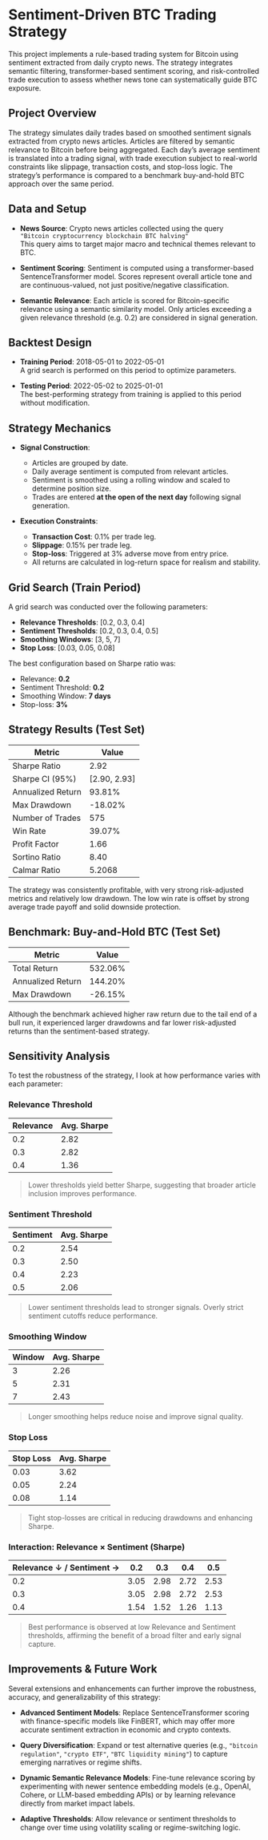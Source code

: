 # Sentiment-Driven BTC Trading Strategy

This project implements a rule-based trading system for Bitcoin using sentiment extracted from daily crypto news. The strategy integrates semantic filtering, transformer-based sentiment scoring, and risk-controlled trade execution to assess whether news tone can systematically guide BTC exposure.

## Project Overview

The strategy simulates daily trades based on smoothed sentiment signals extracted from crypto news articles. Articles are filtered by semantic relevance to Bitcoin before being aggregated. Each day’s average sentiment is translated into a trading signal, with trade execution subject to real-world constraints like slippage, transaction costs, and stop-loss logic. The strategy’s performance is compared to a benchmark buy-and-hold BTC approach over the same period.

## Data and Setup

- **News Source**: Crypto news articles collected using the query  
  `"Bitcoin cryptocurrency blockchain BTC halving"`  
  This query aims to target major macro and technical themes relevant to BTC.

- **Sentiment Scoring**: Sentiment is computed using a transformer-based SentenceTransformer model. Scores represent overall article tone and are continuous-valued, not just positive/negative classification.

- **Semantic Relevance**: Each article is scored for Bitcoin-specific relevance using a semantic similarity model. Only articles exceeding a given relevance threshold (e.g. 0.2) are considered in signal generation.

## Backtest Design

- **Training Period**: 2018-05-01 to 2022-05-01  
  A grid search is performed on this period to optimize parameters.

- **Testing Period**: 2022-05-02 to 2025-01-01  
  The best-performing strategy from training is applied to this period without modification.

## Strategy Mechanics

- **Signal Construction**:
  - Articles are grouped by date.
  - Daily average sentiment is computed from relevant articles.
  - Sentiment is smoothed using a rolling window and scaled to determine position size.
  - Trades are entered **at the open of the next day** following signal generation.

- **Execution Constraints**:
  - **Transaction Cost**: 0.1% per trade leg.
  - **Slippage**: 0.15% per trade leg.
  - **Stop-loss**: Triggered at 3% adverse move from entry price.
  - All returns are calculated in log-return space for realism and stability.

## Grid Search (Train Period)

A grid search was conducted over the following parameters:

- **Relevance Thresholds**: [0.2, 0.3, 0.4]  
- **Sentiment Thresholds**: [0.2, 0.3, 0.4, 0.5]  
- **Smoothing Windows**: [3, 5, 7]  
- **Stop Loss**: [0.03, 0.05, 0.08]  

The best configuration based on Sharpe ratio was:

- Relevance: **0.2**  
- Sentiment Threshold: **0.2**  
- Smoothing Window: **7 days**  
- Stop-loss: **3%**  

## Strategy Results (Test Set)

| Metric               | Value       |
|----------------------|-------------|
| Sharpe Ratio         | 2.92        |
| Sharpe CI (95%)      | [2.90, 2.93]|
| Annualized Return    | 93.81%      |
| Max Drawdown         | -18.02%     |
| Number of Trades     | 575         |
| Win Rate             | 39.07%      |
| Profit Factor        | 1.66        |
| Sortino Ratio        | 8.40        |
| Calmar Ratio         | 5.2068      |

The strategy was consistently profitable, with very strong risk-adjusted metrics and relatively low drawdown. The low win rate is offset by strong average trade payoff and solid downside protection.

## Benchmark: Buy-and-Hold BTC (Test Set)

| Metric               | Value       |
|----------------------|-------------|
| Total Return         | 532.06%     |
| Annualized Return    | 144.20%     |
| Max Drawdown         | -26.15%     |

Although the benchmark achieved higher raw return due to the tail end of a bull run, it experienced larger drawdowns and far lower risk-adjusted returns than the sentiment-based strategy.

## Sensitivity Analysis

To test the robustness of the strategy, I look at how performance varies with each parameter:

### Relevance Threshold

| Relevance | Avg. Sharpe |
|-----------|-------------|
| 0.2       | 2.82        |
| 0.3       | 2.82        |
| 0.4       | 1.36        |

> Lower thresholds yield better Sharpe, suggesting that broader article inclusion improves performance.

### Sentiment Threshold

| Sentiment | Avg. Sharpe |
|-----------|-------------|
| 0.2       | 2.54        |
| 0.3       | 2.50        |
| 0.4       | 2.23        |
| 0.5       | 2.06        |

> Lower sentiment thresholds lead to stronger signals. Overly strict sentiment cutoffs reduce performance.

### Smoothing Window

| Window | Avg. Sharpe |
|--------|-------------|
| 3      | 2.26        |
| 5      | 2.31        |
| 7      | 2.43        |

> Longer smoothing helps reduce noise and improve signal quality.

### Stop Loss

| Stop Loss | Avg. Sharpe |
|-----------|-------------|
| 0.03      | 3.62        |
| 0.05      | 2.24        |
| 0.08      | 1.14        |

> Tight stop-losses are critical in reducing drawdowns and enhancing Sharpe.

### Interaction: Relevance × Sentiment (Sharpe)

| Relevance ↓ / Sentiment → | 0.2  | 0.3  | 0.4  | 0.5  |
|---------------------------|------|------|------|------|
| 0.2                       | 3.05 | 2.98 | 2.72 | 2.53 |
| 0.3                       | 3.05 | 2.98 | 2.72 | 2.53 |
| 0.4                       | 1.54 | 1.52 | 1.26 | 1.13 |

> Best performance is observed at low Relevance and Sentiment thresholds, affirming the benefit of a broad filter and early signal capture.

## Improvements & Future Work

Several extensions and enhancements can further improve the robustness, accuracy, and generalizability of this strategy:

- **Advanced Sentiment Models**: Replace SentenceTransformer scoring with finance-specific models like FinBERT, which may offer more accurate sentiment extraction in economic and crypto contexts.

- **Query Diversification**: Expand or test alternative queries (e.g., `"bitcoin regulation"`, `"crypto ETF"`, `"BTC liquidity mining"`) to capture emerging narratives or regime shifts.

- **Dynamic Semantic Relevance Models**: Fine-tune relevance scoring by experimenting with newer sentence embedding models (e.g., OpenAI, Cohere, or LLM-based embedding APIs) or by learning relevance directly from market impact labels.

- **Adaptive Thresholds**: Allow relevance or sentiment thresholds to change over time using volatility scaling or regime-switching logic.

